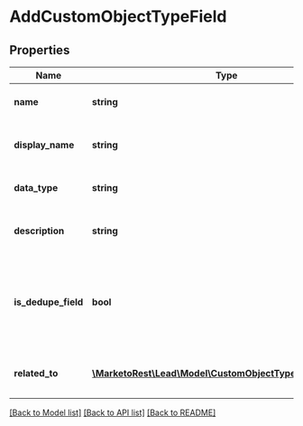# AddCustomObjectTypeField

## Properties
Name | Type | Description | Notes
------------ | ------------- | ------------- | -------------
**name** | **string** | API Name of custom object field | 
**display_name** | **string** | UI display-name of the custom object field | 
**data_type** | **string** | Datatype of the custom object field | 
**description** | **string** | Description of the custom object field | [optional] 
**is_dedupe_field** | **bool** | Set to true to enable field as unique identifier for deduplicating records.  Default is false | [optional] 
**related_to** | [**\MarketoRest\Lead\Model\CustomObjectTypeFieldRelatedTo**](CustomObjectTypeFieldRelatedTo.md) | Define custom object link field | [optional] 

[[Back to Model list]](../README.md#documentation-for-models) [[Back to API list]](../README.md#documentation-for-api-endpoints) [[Back to README]](../README.md)


